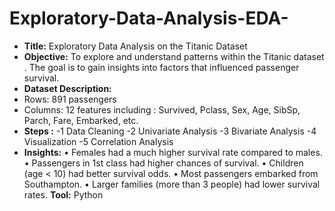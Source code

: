 # Exploratory-Data-Analysis-EDA-
- **Title:** Exploratory Data Analysis on the Titanic Dataset
- **Objective:** To explore and understand patterns within the Titanic dataset . The goal is to gain insights into factors that influenced passenger survival.
- **Dataset Description:**
- 	Rows: 891 passengers
- 	Columns: 12 features including : Survived, Pclass, Sex, Age, SibSp, Parch, Fare, Embarked, etc.
- **Steps :**
 -1 Data Cleaning 
 -2 Univariate Analysis
 -3 Bivariate Analysis
 -4 Visualization
 -5 Correlation Analysis
- **Insights:**
•	Females had a much higher survival rate compared to males.
•	Passengers in 1st class had higher chances of survival.
•	Children (age < 10) had better survival odds.
•	Most passengers embarked from Southampton.
•	Larger families (more than 3 people) had lower survival rates.
**Tool:** Python 

